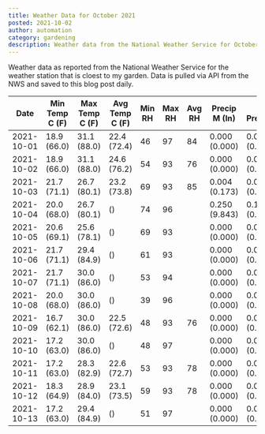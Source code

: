 ```yaml
---
title: Weather Data for October 2021
posted: 2021-10-02
author: automation
category: gardening
description: Weather data from the National Weather Service for October 2021
---
```


Weather data as reported from the National Weather Service for the weather station 
that is cloest to my garden. Data is pulled via API from the NWS and saved to this 
blog post daily.

|Date|Min Temp C (F)|Max Temp C (F)|Avg Temp C (F)|Min RH|Max RH|Avg RH|Precip M (In)|Avg Precip/Hr|
|---|---|---|---|---|---|---|---|---|
|2021-10-01|18.9 (66.0)|31.1 (88.0)|22.4 (72.4)|46|97|84|0.000 (0.000)|0.000 (0.000)|
|2021-10-02|18.9 (66.0)|31.1 (88.0)|24.6 (76.2)|54|93|76|0.000 (0.000)|0.000 (0.000)|
|2021-10-03|21.7 (71.1)|26.7 (80.1)|23.2 (73.8)|69|93|85|0.004 (0.173)|0.006 (0.006)|
|2021-10-04|20.0 (68.0)|26.7 (80.1)| ()|74|96||0.250 (9.843)|0.197 (0.197)|
|2021-10-05|20.6 (69.1)|25.6 (78.1)| ()|69|93||0.000 (0.000)|0.000 (0.000)|
|2021-10-06|21.7 (71.1)|29.4 (84.9)| ()|61|93||0.000 (0.000)|0.000 (0.000)|
|2021-10-07|21.7 (71.1)|30.0 (86.0)| ()|53|94||0.000 (0.000)|0.000 (0.000)|
|2021-10-08|20.0 (68.0)|30.0 (86.0)| ()|39|96||0.000 (0.000)|0.000 (0.000)|
|2021-10-09|16.7 (62.1)|30.0 (86.0)|22.5 (72.6)|48|93|76|0.000 (0.000)|0.000 (0.000)|
|2021-10-10|17.2 (63.0)|30.0 (86.0)| ()|48|97||0.000 (0.000)|0.000 (0.000)|
|2021-10-11|17.2 (63.0)|28.3 (82.9)|22.6 (72.7)|53|93|78|0.000 (0.000)|0.000 (0.000)|
|2021-10-12|18.3 (64.9)|28.9 (84.0)|23.1 (73.5)|59|93|78|0.000 (0.000)|0.000 (0.000)|
|2021-10-13|17.2 (63.0)|29.4 (84.9)| ()|51|97||0.000 (0.000)|0.000 (0.000)|
